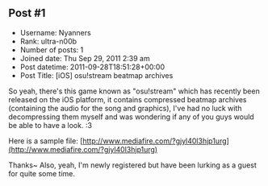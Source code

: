 ## Post #1
- Username: Nyanners
- Rank: ultra-n00b
- Number of posts: 1
- Joined date: Thu Sep 29, 2011 2:39 am
- Post datetime: 2011-09-28T18:51:28+00:00
- Post Title: [iOS] osu!stream beatmap archives

So yeah, there's this game known as "osu!stream" which has recently been released on the iOS platform, it contains compressed beatmap archives (containing the audio for the song and graphics), I've had no luck with decompressing them myself and was wondering if any of you guys would be able to have a look. :3

Here is a sample file:
[http://www.mediafire.com/?gjyl40l3hjp1urg](http://www.mediafire.com/?gjyl40l3hjp1urg)

Thanks~
Also, yeah, I'm newly registered but have been lurking as a guest for quite some time.

